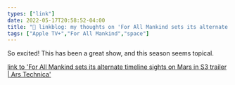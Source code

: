 ```yaml
---
types: ["link"]
date: 2022-05-17T20:58:52-04:00
title: "🔗 linkblog: my thoughts on 'For All Mankind sets its alternate timeline sights on Mars in S3 trailer | Ars Technica'"
tags: ["Apple TV+","For All Mankind","space"]
---
```

So excited! This has been a great show, and this season seems topical.
 

[link to 'For All Mankind sets its alternate timeline sights on Mars in S3 trailer | Ars Technica'](https://arstechnica.com/gaming/2022/05/for-all-mankind-sets-its-alternate-timeline-sights-on-mars-in-s3-trailer/)
